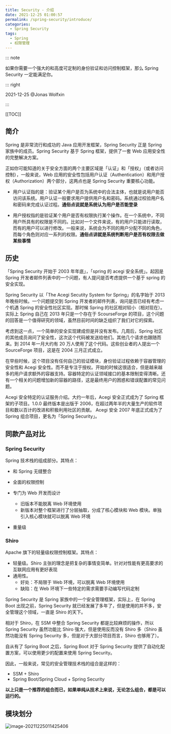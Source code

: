 ```yaml
---
title: Security - 介绍
date: 2021-12-25 01:00:57
permalink: /spring-security/introduce/
categories:
  - Spring Security
tags: 
  - Spring
  - 权限管理
---
```


::: note

如果你需要一个强大的和高度可定制的身份验证和访问控制框架，那么 Spring Security 一定能满足你。

::: right

2021-12-25 @Jonas Wolfxin

:::

[[TOC]]

## 简介

Spring 是非常流行和成功的 Java 应用开发框架，Spring Security 正是 Spring 家族中的成员。Spring Security 基于 Spring 框架，提供了一套 Web 应用安全性的完整解决方案。

正如你可能知道的关于安全方面的两个主要区域是「认证」和「授权」（或者访问控制），一般来说，Web 应用的安全性包括用户认证（Authentication）和用户授权（Authorization）两个部分，这两点也是 Spring Security 重要核心功能。 

- 用户认证指的是：验证某个用户是否为系统中的合法主体，也就是说用户能否访问该系统。用户认证一般要求用户提供用户名和密码。系统通过校验用户名和密码来完成认证过程。**通俗点说就是系统认为用户是否能登录**

- 用户授权指的是验证某个用户是否有权限执行某个操作。在一个系统中，不同用户所具有的权限是不同的。比如对一个文件来说，有的用户只能进行读取，而有的用户可以进行修改。一般来说，系统会为不同的用户分配不同的角色，而每个角色则对应一系列的权限。**通俗点讲就是系统判断用户是否有权限去做某些事情**

## 历史

「Spring Security 开始于 2003 年年底」，「spring 的 acegi 安全系统」。起因是 Spring 开发者邮件列表中的一个问题，有人提问是否考虑提供一个基于 spring 的安全实现。

Spring Security 以「The Acegi Secutity System for Spring」的名字始于 2013 年晚些时候。一个问题提交到 Spring 开发者的邮件列表，询问是否已经有考虑一个机遇 Spring 的安全性社区实现。那时候 Spring 的社区相对较小（相对现在）。实际上 Spring 自己在 2013 年只是一个存在于 ScourseForge 的项目，这个问题的回答是一个值得研究的领域，虽然目前时间的缺乏组织了我们对它的探索。

考虑到这一点，一个简单的安全实现建成但是并没有发布。几周后，Spring 社区的其他成员询问了安全性，这次这个代码被发送给他们。其他几个请求也跟随而来。到 2014 年一月大约有 20 万人使用了这个代码。这些创业者的人提出一个 SourceForge 项目，这是在 2004 三月正式成立。

在早些时候，这个项目没有任何自己的验证模块，身份验证过程依赖于容器管理的安全性和 Acegi 安全性。而不是专注于授权。开始的时候这很适合，但是越来越多的用户请求额外的容器支持。容器特定的认证领域接口的基本限制变得清晰。还有一个相关的问题增加新的容器的路径，这是最终用户的困惑和错误配置的常见问题。

Acegi 安全特定的认证服务介绍。大约一年后，Acegi 安全正式成为了 Spring 框架的子项目。1.0.0 最终版本是出版于 2006，在超过两年半的大量生产的软件项目和数以百计的改进和积极利用社区的贡献。 Acegi 安全 2007 年底正式成为了 Spring 组合项目，更名为「Spring Security」。

## 同款产品对比

### Spring Security

Spring 技术栈的组成部分。其特点：

- 和 Spring 无缝整合

- 全面的权限控制
- 专门为 Web 开发而设计
    - 旧版本不能脱离 Web 环境使用
    - 新版本对整个框架进行了分层抽取，分成了核心模块和 Web 模块。单独 引入核心模块就可以脱离 Web 环境
- 重量级

### Shiro

Apache 旗下的轻量级权限控制框架。其特点：

- 轻量级。Shiro 主张的理念是把复杂的事情变简单。针对对性能有更高要求的互联网应用有更好表现
- 通用性。
    - 好处：不局限于 Web 环境，可以脱离 Web 环境使用
    - 缺陷：在 Web 环境下一些特定的需求需要手动编写代码定制

Spring Security 是 Spring 家族中的一个安全管理框架，实际上，在 Spring Boot 出现之前，Spring Security 就已经发展了多年了，但是使用的并不多，安全管理这个领域，一直是 Shiro 的天下。

相对于 Shiro，在 SSM 中整合 Spring Security 都是比较麻烦的操作，所以 Spring  Security 虽然功能比 Shiro 强大，但是使用反而没有 Shiro 多（Shiro 虽然功能没有 Spring Security 多，但是对于大部分项目而言，Shiro 也够用了）。

自从有了 Spring Boot 之后，Spring Boot 对于 Spring Security 提供了自动化配置方案，可以使用更少的配置来使用 Spring Security。

因此，一般来说，常见的安全管理技术栈的组合是这样的：

- SSM + Shiro
- Spring Boot/Spring Cloud + Spring Security

**以上只是一个推荐的组合而已，如果单纯从技术上来说，无论怎么组合，都是可以运行的。**

## 模块划分

![image-20211225011425406](https://fastly.jsdelivr.net/gh/Kele-Bingtang/static/img/spring/security/20211225011429.png)